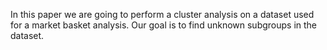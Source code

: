In this paper we are going to perform a cluster analysis on a dataset used for a 
market basket analysis. Our goal is to find unknown subgroups in the dataset.
